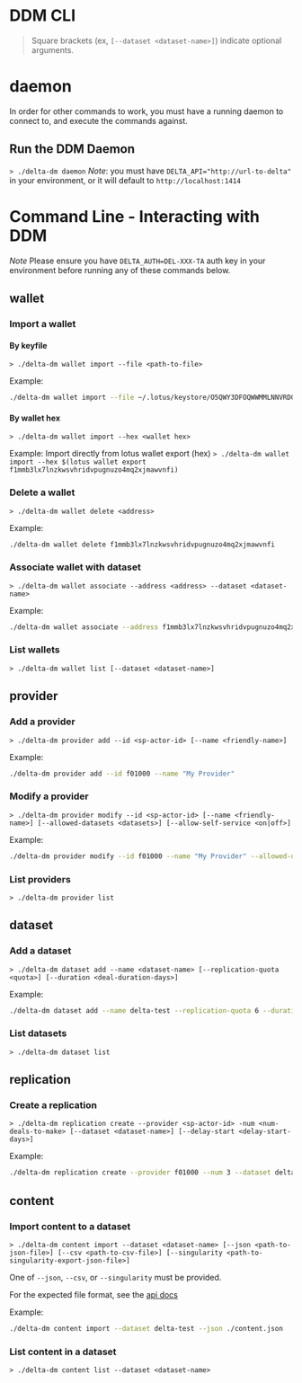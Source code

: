 # DDM CLI

> Square brackets (ex, `[--dataset <dataset-name>]`) indicate optional arguments.

# daemon

In order for other commands to work, you must have a running daemon to connect to, and execute the commands against.
## Run the DDM Daemon
`> ./delta-dm daemon`
*Note*: you must have `DELTA_API="http://url-to-delta"` in your environment, or it will default to `http://localhost:1414`

# Command Line - Interacting with DDM
*Note* Please ensure you have `DELTA_AUTH=DEL-XXX-TA` auth key in your environment before running any of these commands below.

## wallet
### Import a wallet
#### By keyfile
`> ./delta-dm wallet import --file <path-to-file>`

Example:
```bash
./delta-dm wallet import --file ~/.lotus/keystore/O5QWY3DFOQWWMMLNNVRDG3DYG5WG46TLO5ZXM2DSNFSHM4DVM5XHK6TPGRWXCMTYNJWWC53WNZTGS 
```

#### By wallet hex
`> ./delta-dm wallet import --hex <wallet hex>`

Example: Import directly from lotus wallet export (hex)
`> ./delta-dm wallet import --hex $(lotus wallet export f1mmb3lx7lnzkwsvhridvpugnuzo4mq2xjmawvnfi)`


### Delete a wallet
`> ./delta-dm wallet delete <address>`

Example:
```bash
./delta-dm wallet delete f1mmb3lx7lnzkwsvhridvpugnuzo4mq2xjmawvnfi
```

### Associate wallet with dataset
`> ./delta-dm wallet associate --address <address> --dataset <dataset-name>`

Example:
```bash
./delta-dm wallet associate --address f1mmb3lx7lnzkwsvhridvpugnuzo4mq2xjmawvnfi --dataset delta-test
```

### List wallets
`> ./delta-dm wallet list [--dataset <dataset-name>]`


## provider
### Add a provider
`> ./delta-dm provider add --id <sp-actor-id> [--name <friendly-name>]`

Example:
```bash
./delta-dm provider add --id f01000 --name "My Provider"
```

### Modify a provider
`> ./delta-dm provider modify --id <sp-actor-id> [--name <friendly-name>] [--allowed-datasets <datasets>] [--allow-self-service <on|off>] `

Example:
```bash
./delta-dm provider modify --id f01000 --name "My Provider" --allowed-datasets delta-test,delta-test-2 --allow-self-service on
```

### List providers
`> ./delta-dm provider list`

## dataset
### Add a dataset
`> ./delta-dm dataset add --name <dataset-name> [--replication-quota <quota>] [--duration <deal-duration-days>]`

Example:
```bash
./delta-dm dataset add --name delta-test --replication-quota 6 --duration 540
```

### List datasets
`> ./delta-dm dataset list`

## replication
### Create a replication
`> ./delta-dm replication create --provider <sp-actor-id> -num <num-deals-to-make> [--dataset <dataset-name>] [--delay-start <delay-start-days>]`

Example:
```bash
./delta-dm replication create --provider f01000 --num 3 --dataset delta-test --delay-start 3
```

## content
### Import content to a dataset
`> ./delta-dm content import --dataset <dataset-name> [--json <path-to-json-file>] [--csv <path-to-csv-file>] [--singularity <path-to-singularity-export-json-file>]`

One of `--json`, `--csv`, or `--singularity` must be provided.

For the expected file format, see the [api docs](api.md##/contents)

Example:
```bash
./delta-dm content import --dataset delta-test --json ./content.json
```

### List content in a dataset
`> ./delta-dm content list --dataset <dataset-name>`
